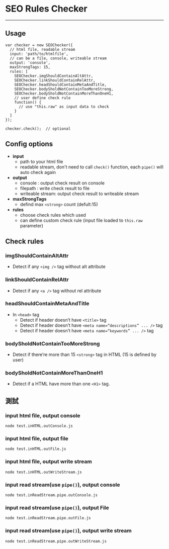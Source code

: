 # SEO Rules Checker

---

## Usage

```
var checker = new SEOChecker({
  // html file, readable stream
  input: 'path/to/htmlfile',
  // can be a file, console, writeable stream
  output: 'console',
  maxStrongTags: 15,
  rules: [
    SEOChecker.imgShouldContainAltAttr,
    SEOChecker.linkShouldContainRelAttr,
    SEOChecker.headShouldContainMetaAndTitle,
    SEOChecker.bodySholdNotContainTooMoreStrong,
    SEOChecker.bodySholdNotContainMoreThanOneH1,
    // user define check rule
    function() {
      // use "this.raw" as input data to check
    }
  ]
});

checker.check();  // optional
```

## Config options

* **input**
  * path to your html file
  * readable stream, don't need to call `check()` function, each `pipe()` will auto check again
* **output**
  * console : output check result on console
  * filepath : write check result to file
  * writeable stream: output check result to writeable stream
* **maxStrongTags**
  * defind max `<strong>` count (defult:15)
* **rules**
  * choose check rules which used
  * can define custom check rule (input file loaded to `this.raw` parameter)

## Check rules

### imgShouldContainAltAttr

* Detect if any `<img />` tag without alt attribute

### linkShouldContainRelAttr

* Detect if any `<a />` tag without rel attribute

### headShouldContainMetaAndTitle

* In `<head>` tag
  * Detect if header doesn’t have `<title>` tag
  * Detect if header doesn’t have `<meta name=“descriptions” ... />` tag
  * Detect if header doesn’t have `<meta name=“keywords” ... />` tag

### bodySholdNotContainTooMoreStrong

* Detect if there’re more than 15 `<strong>` tag in HTML (15 is defined by user)

### bodySholdNotContainMoreThanOneH1

* Detect if a HTML have more than one `<H1>` tag.

## 測試

### input html file, output console

```
node test.inHTML.outConsole.js
```

### input html file, output file

```
node test.inHTML.outFile.js
```

### input html file, output write stream

```
node test.inHTML.outWriteStream.js
```

### input read stream(use `pipe()`), output console

```
node test.inReadStream.pipe.outConsole.js
```

### input read stream(use `pipe()`), output File

```
node test.inReadStream.pipe.outFile.js
```

### input read stream(use `pipe()`), output write stream

```
node test.inReadStream.pipe.outWriteStream.js
```
